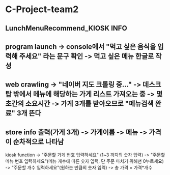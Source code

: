 # C-Project-team2

LunchMenuRecommend_KIOSK INFO
-----------------------------------------------------------------
program launch
-> console에서 "먹고 싶은 음식을 입력해 주세요" 라는 문구 확인
-> 먹고 싶은 메뉴 한글로 작성
-----------------------------------------------------------------
web crawling
-> "네이버 지도 크롤링 중..."
-> 데스크탑 밖에서 메뉴에 해당하는 가게 리스트 가져오는 중
-> 몇 초간의 소요시간
-> 가게 3개를 받아오므로 "메뉴검색 완료" 3개 뜬다
---------------------------------------------------------------
store info 출력(가게 3개)
-> 가게이름
-> 메뉴
-> 가격
이 순차적으로 나타남
-------------------------------------------------------------
kiosk function
-> "주문할 가게 번호 입력하세요" (1~3 까지의 숫자 입력)
-> "주문할 메뉴 번호 입력하세요"(메뉴 개수에 따른 숫자 입력, 단 주문 마치기 위해선 0누르세요)
-> "주문할 개수 입력하세요"(원하는 만큼의 숫자 입력)
-> 총 가격 = 가격*개수
